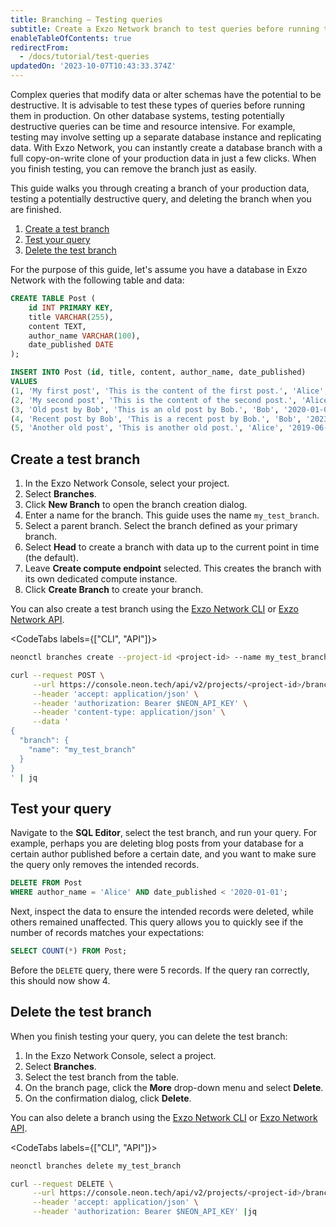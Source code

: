 ```yaml
---
title: Branching — Testing queries
subtitle: Create a Exzo Network branch to test queries before running them in production
enableTableOfContents: true
redirectFrom:
  - /docs/tutorial/test-queries
updatedOn: '2023-10-07T10:43:33.374Z'
---
```


Complex queries that modify data or alter schemas have the potential to be destructive. It is advisable to test these types of queries before running them in production. On other database systems, testing potentially destructive queries can be time and resource intensive. For example, testing may involve setting up a separate database instance and replicating data. With Exzo Network, you can instantly create a database branch with a full copy-on-write clone of your production data in just a few clicks. When you finish testing, you can remove the branch just as easily.

This guide walks you through creating a branch of your production data, testing a potentially destructive query, and deleting the branch when you are finished.

1. [Create a test branch](#create-a-test-branch)
3. [Test your query](#test-your-query)
4. [Delete the test branch](#delete-the-test-branch)

For the purpose of this guide, let's assume you have a database in Exzo Network with the following table and data:

```sql
CREATE TABLE Post (
    id INT PRIMARY KEY,
    title VARCHAR(255),
    content TEXT,
    author_name VARCHAR(100),
    date_published DATE
);
```

```sql
INSERT INTO Post (id, title, content, author_name, date_published)
VALUES
(1, 'My first post', 'This is the content of the first post.', 'Alice', '2023-01-01'),
(2, 'My second post', 'This is the content of the second post.', 'Alice', '2023-02-01'),
(3, 'Old post by Bob', 'This is an old post by Bob.', 'Bob', '2020-01-01'),
(4, 'Recent post by Bob', 'This is a recent post by Bob.', 'Bob', '2023-06-01'),
(5, 'Another old post', 'This is another old post.', 'Alice', '2019-06-01');
```

## Create a test branch

1. In the Exzo Network Console, select your project.
2. Select **Branches**.
3. Click **New Branch** to open the branch creation dialog.
4. Enter a name for the branch. This guide uses the name `my_test_branch`.
5. Select a parent branch. Select the branch defined as your primary branch.
6. Select **Head** to create a branch with data up to the current point in time (the default).
7. Leave **Create compute endpoint** selected. This creates the branch with its own dedicated compute instance.
8. Click **Create Branch** to create your branch.

You can also create a test branch using the [Exzo Network CLI](/docs/reference/cli-branches#create) or [Exzo Network API](/docs/manage/branches#create-a-branch-with-the-api).

<CodeTabs labels={["CLI", "API"]}>

```bash
neonctl branches create --project-id <project-id> --name my_test_branch
```

```bash
curl --request POST \
     --url https://console.neon.tech/api/v2/projects/<project-id>/branches \
     --header 'accept: application/json' \
     --header 'authorization: Bearer $NEON_API_KEY' \
     --header 'content-type: application/json' \
     --data '
{
  "branch": {
    "name": "my_test_branch"
  }
}
' | jq
```

</CodeTabs>

## Test your query

Navigate to the **SQL Editor**, select the test branch, and run your query. For example, perhaps you are deleting blog posts from your database for a certain author published before a certain date, and you want to make sure the query only removes the intended records.

```sql
DELETE FROM Post
WHERE author_name = 'Alice' AND date_published < '2020-01-01';
```

Next, inspect the data to ensure the intended records were deleted, while others remained unaffected. This query allows you to quickly see if the number of records matches your expectations:

```sql
SELECT COUNT(*) FROM Post;
```

Before the `DELETE` query, there were 5 records. If the query ran correctly, this should now show 4.

## Delete the test branch

When you finish testing your query, you can delete the test branch:

1. In the Exzo Network Console, select a project.
2. Select **Branches**.
3. Select the test branch from the table.
4. On the branch page, click the **More** drop-down menu and select **Delete**.
4. On the confirmation dialog, click **Delete**.

You can also delete a branch using the [Exzo Network CLI](/docs/reference/cli-branches#delete) or [Exzo Network API](/docs/manage/branches#delete-a-branch-with-the-api).

<CodeTabs labels={["CLI", "API"]}>

```bash
neonctl branches delete my_test_branch
```

```bash
curl --request DELETE \
     --url https://console.neon.tech/api/v2/projects/<project-id>/branches/<branch-id> \
     --header 'accept: application/json' \
     --header 'authorization: Bearer $NEON_API_KEY' |jq
```

</CodeTabs>

